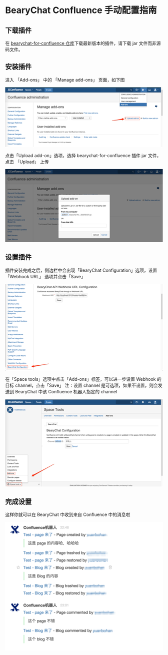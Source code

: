 # BearyChat Confluence 手动配置指南

## 下载插件

在 [bearychat-for-confluence 仓库](https://github.com/bearyinnovative/bearychat-for-confluence/releases/latest)下载最新版本的插件，请下载 jar 文件而非源码文件。

## 安装插件

进入 「Add-ons」 中的 「Manage add-ons」 页面，如下图

![](/images/tutorial/confluence_manage_add_ons.png)

点击「Upload add-on」选项，选择 bearychat-for-confluence 插件 jar 文件， 点击 「Upload」 上传

![](/images/tutorial/confluence_upload_add_ons.png)

## 设置插件

插件安装完成之后，侧边栏中会出现「BearyChat Configuration」选项，设置「Webhook URL」 选项并点击「Save」

![](/images/tutorial/confluence_set_webhook.png)

在「Space tools」选项中点击「Add-ons」标签，可以进一步设置 Webhook 的目标 channel，点击「Save」
注：设置 channel 是可选项，如果不设置，则会发送到 BearyChat 中该 Confluence 机器人指定的 channel

![](/images/tutorial/confluence_set_channel.png)

## 完成设置

这样你就可以在 BearyChat 中收到来自 Confluence 中的消息啦

![](/images/tutorial/confluence_in_bearychat.png)
